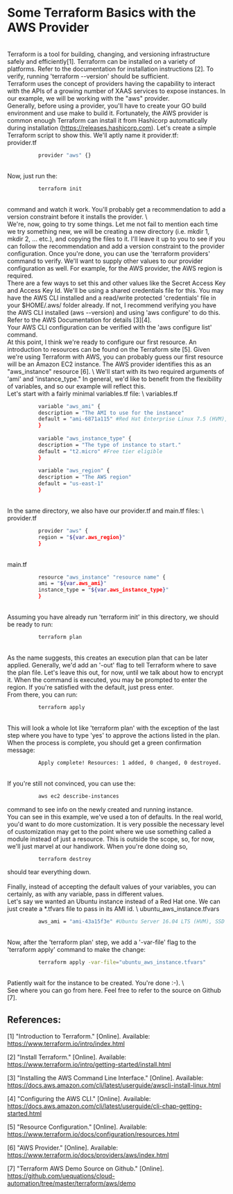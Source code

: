 # Some Terraform Basics with the AWS Provider
\
     Terraform is a tool for building, changing, and versioning infrastructure safely and efficiently[1].  Terraform can be installed on a variety of platforms.  Refer to the documentation for installation instructions [2].  To verify, running 'terraform --version' should be sufficient. 
\
     Terraform uses the concept of providers having the capability to interact with the APIs of a growing number of XAAS services to expose instances.  In our example, we will be working with the "aws" provider. 
\
     Generally, before using a provider, you'll have to create your GO build environment and use make to build it.  Fortunately, the AWS provider is common enough Terraform can install it from Hashicorp automatically during installation (https://releases.hashicorp.com). Let's create a simple Terraform script to show this.  We'll aptly name it provider.tf: 
 \
          provider.tf
```sh
          provider "aws" {}
```
\
     Now, just run the:
```sh
          terraform init  
```
\
     command and watch it work.  You'll probably get a recommendation to add a version constraint before it installs the provider. 
\     
     We're, now, going to try some things.  Let me not fail to mention each time we try something new, we will be creating a new directory (i.e. mkdir 1, mkdir 2, ... etc.), and copying the files to it.  I'll leave it up to you to see if you can follow the recommendation and add a version constraint to the provider configuration.  Once you're done, you can use the 'terraform providers' command to verify.  We'll want to supply other values to our provider configuration as well.  For example, for the AWS provider, the AWS region is required. 
\
     There are a few ways to set this and other values like the Secret Access Key and Access Key Id.  We'll be using a shared credentials file for this.  You may have the AWS CLI installed and a read/write protected 'credentials' file in your $HOME/.aws/ folder already.  If not, I recommend verifying you have the AWS CLI installed (aws --version) and using 'aws configure' to do this.  Refer to the AWS Documentation for details [3][4].
\
     Your AWS CLI configuration can be verified with the 'aws configure list' command.
\
    At this point, I think we're ready to configure our first resource.  An introduction to resources can be found on the Terraform site [5].  Given we're using Terraform with AWS, you can probably guess our first resource will be an Amazon EC2 instance.  The AWS provider identifies this as an "aws_instance" resource [6]. 
\ 
    We'll start with its two required arguments of 'ami' and 'instance_type."  In general, we'd like to benefit from the flexibility of variables, and so our example will reflect this. 
\
     Let's start with a fairly minimal variables.tf file: 
\ 
          variables.tf
```sh
          variable "aws_ami" { 
          description = "The AMI to use for the instance" 
          default = "ami-6871a115" #Red Hat Enterprise Linux 7.5 (HVM), SSD Volume Type 
          } 
 
          variable "aws_instance_type" { 
          description = "The type of instance to start." 
          default = "t2.micro" #Free tier eligible 
          } 
 
          variable "aws_region" { 
          description = "The AWS region" 
          default = "us-east-1" 
          } 
 ```
 \
     In the same directory, we also have our provider.tf and main.tf files: 
\ 
          provider.tf
```sh
          provider "aws" { 
          region = "${var.aws_region}" 
          } 
```
\
          main.tf
```sh          
          resource "aws_instance" "resource name" { 
          ami = "${var.aws_ami}" 
          instance_type = "${var.aws_instance_type}" 
          } 
```
\
     Assuming you have already run 'terraform init' in this directory, we should be ready to run:
```sh
          terraform plan 
```
\
     As the name suggests, this creates an execution plan that can be later applied.  Generally, we'd add an '-out' flag to tell Terraform where to save the plan file.  Let's leave this out, for now, until we talk about how to encrypt it.  When the command is executed, you may be prompted to enter the region.  If you're satisfied with the default, just press enter. 
\
     From there, you can run:
```sh
          terraform apply
```
\
     This will look a whole lot like 'terraform plan' with the exception of the last step where you have to type 'yes' to approve the actions listed in the plan.  When the process is complete, you should get a green confirmation message: 
```sh
          Apply complete! Resources: 1 added, 0 changed, 0 destroyed. 
```
\
     If you're still not convinced, you can use the: 
```sh  
          aws ec2 describe-instances 
```
command to see info on the newly created and running instance. 
\
     You can see in this example, we've used a ton of defaults.  In the real world, you'd want to do more customization.  It is very possible the necessary level of customization may get to the point where we use something called a module instead of just a resource.  This is outside the scope, so, for now, we'll just marvel at our handiwork.  When you're done doing so,  
```sh
          terraform destroy 
```
should tear everything down.  
\
     Finally, instead of accepting the default values of your variables, you can certainly, as with any variable, pass in different values. 
\
     Let's say we wanted an Ubuntu instance instead of a Red Hat one.  We can just create a *.tfvars file to pass in its AMI id. 
\ 
          ubuntu_aws_instance.tfvars
```sh
          aws_ami = "ami-43a15f3e" #Ubuntu Server 16.04 LTS (HVM), SSD Volume Type
```
\
     Now, after the 'terraform plan' step, we add a '-var-file' flag to the 'terraform apply' command to make the change: 
```sh 
          terraform apply -var-file="ubuntu_aws_instance.tfvars"
```
\
     Patiently wait for the instance to be created.  You're done :-). 
\   
     See where you can go from here.  Feel free to refer to the source on Github [7].

## References: 

[1]  "Introduction to Terraform." [Online].  Available: https://www.terraform.io/intro/index.html

[2]  "Install Terraform." [Online].  Available: https://www.terraform.io/intro/getting-started/install.html

[3]  "Installing the AWS Command Line Interface." [Online]. Available: https://docs.aws.amazon.com/cli/latest/userguide/awscli-install-linux.html 

[4]  "Configuring the AWS CLI." [Online]. Available: https://docs.aws.amazon.com/cli/latest/userguide/cli-chap-getting-started.html 

[5]  "Resource Configuration." [Online]. Available: https://www.terraform.io/docs/configuration/resources.html 

[6]  "AWS Provider." [Online].  Available: https://www.terraform.io/docs/providers/aws/index.html 

[7]  "Terraform AWS Demo Source on Github." [Online].  https://github.com/uequations/cloud-automation/tree/master/terraform/aws/demo
